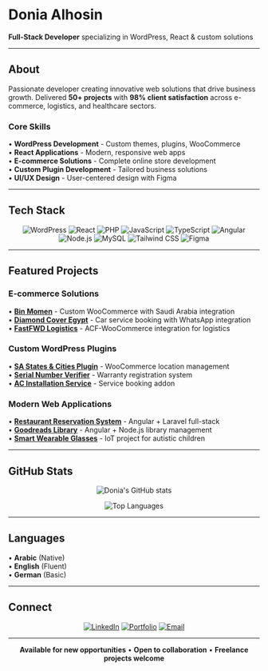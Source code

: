 # Donia Alhosin

**Full-Stack Developer** specializing in WordPress, React & custom solutions

---

## About

Passionate developer creating innovative web solutions that drive business growth. Delivered **50+ projects** with **98% client satisfaction** across e-commerce, logistics, and healthcare sectors.

### Core Skills
• **WordPress Development** - Custom themes, plugins, WooCommerce  
• **React Applications** - Modern, responsive web apps  
• **E-commerce Solutions** - Complete online store development  
• **Custom Plugin Development** - Tailored business solutions  
• **UI/UX Design** - User-centered design with Figma

---

## Tech Stack

<div align="center">

![WordPress](https://img.shields.io/badge/WordPress-21759B?style=flat&logo=wordpress&logoColor=white)
![React](https://img.shields.io/badge/React-20232A?style=flat&logo=react&logoColor=61DAFB)
![PHP](https://img.shields.io/badge/PHP-777BB4?style=flat&logo=php&logoColor=white)
![JavaScript](https://img.shields.io/badge/JavaScript-F7DF1E?style=flat&logo=javascript&logoColor=black)
![TypeScript](https://img.shields.io/badge/TypeScript-007ACC?style=flat&logo=typescript&logoColor=white)
![Angular](https://img.shields.io/badge/Angular-DD0031?style=flat&logo=angular&logoColor=white)
![Node.js](https://img.shields.io/badge/Node.js-43853D?style=flat&logo=node.js&logoColor=white)
![MySQL](https://img.shields.io/badge/MySQL-00000F?style=flat&logo=mysql&logoColor=white)
![Tailwind CSS](https://img.shields.io/badge/Tailwind_CSS-38B2AC?style=flat&logo=tailwind-css&logoColor=white)
![Figma](https://img.shields.io/badge/Figma-F24E1E?style=flat&logo=figma&logoColor=white)

</div>

---

## Featured Projects

### E-commerce Solutions
• **[Bin Momen](https://github.com/devDoniaAlhosin/woocommerce-custom-sa-states-cites)** - Custom WooCommerce with Saudi Arabia integration  
• **[Diamond Cover Egypt](https://github.com/devDoniaAlhosin/car-service-plugin)** - Car service booking with WhatsApp integration  
• **[FastFWD Logistics](https://fastfwd.xyz/)** - ACF-WooCommerce integration for logistics

### Custom WordPress Plugins
• **[SA States & Cities Plugin](https://github.com/devDoniaAlhosin/woocommerce-custom-sa-states-cites)** - WooCommerce location management  
• **[Serial Number Verifier](https://github.com/devDoniaAlhosin/serial-number-verfier)** - Warranty registration system  
• **[AC Installation Service](https://github.com/devDoniaAlhosin/woocommerce-ac-installation-service)** - Service booking addon

### Modern Web Applications
• **[Restaurant Reservation System](https://github.com/devDoniaAlhosin/Restaurant-Reservation-Server)** - Angular + Laravel full-stack  
• **[Goodreads Library](https://goodreadslib.netlify.app/)** - Angular + Node.js library management  
• **[Smart Wearable Glasses](https://github.com/devDoniaAlhosin)** - IoT project for autistic children

---

## GitHub Stats

<div align="center">

![Donia's GitHub stats](https://github-readme-stats.vercel.app/api?username=devDoniaAlhosin&show_icons=true&theme=transparent&hide_border=true)

![Top Languages](https://github-readme-stats.vercel.app/api/top-langs/?username=devDoniaAlhosin&layout=compact&theme=transparent&hide_border=true)

</div>

---

## Languages

• **Arabic** (Native)  
• **English** (Fluent)  
• **German** (Basic)

---

## Connect

<div align="center">

[![LinkedIn](https://img.shields.io/badge/LinkedIn-0077B5?style=flat&logo=linkedin&logoColor=white)](https://www.linkedin.com/in/donia-alhosin-756a3b1ab/)
[![Portfolio](https://img.shields.io/badge/Portfolio-000000?style=flat&logo=About.me&logoColor=white)](https://donia-minimal-folio.vercel.app/)
[![Email](https://img.shields.io/badge/Email-D14836?style=flat&logo=gmail&logoColor=white)](mailto:doniaelhussien@email.com)

</div>

---

<div align="center">

**Available for new opportunities** • **Open to collaboration** • **Freelance projects welcome**

</div> 
